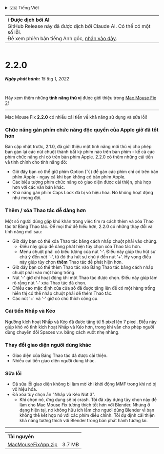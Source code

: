 <details>
<summary>🇻🇳 Tiếng Việt</summary>

[🇬🇧 English (GitHub Release)](https://github.com/noah-nuebling/mac-mouse-fix/releases/tag/2.2.0)\
[🇦🇩 Català](https://redirect.macmousefix.com/?target=mmf-release&tag=2.2.0&locale=ca)\
[🇩🇪 Deutsch](https://redirect.macmousefix.com/?target=mmf-release&tag=2.2.0&locale=de)\
[🇪🇸 Español](https://redirect.macmousefix.com/?target=mmf-release&tag=2.2.0&locale=es)\
[🇫🇷 Français](https://redirect.macmousefix.com/?target=mmf-release&tag=2.2.0&locale=fr)\
[🇮🇩 Indonesia](https://redirect.macmousefix.com/?target=mmf-release&tag=2.2.0&locale=id)\
[🇮🇹 Italiano](https://redirect.macmousefix.com/?target=mmf-release&tag=2.2.0&locale=it)\
[🇭🇺 Magyar](https://redirect.macmousefix.com/?target=mmf-release&tag=2.2.0&locale=hu)\
[🇳🇱 Nederlands](https://redirect.macmousefix.com/?target=mmf-release&tag=2.2.0&locale=nl)\
[🇵🇱 Polski](https://redirect.macmousefix.com/?target=mmf-release&tag=2.2.0&locale=pl)\
[🇧🇷 Português (Brasil)](https://redirect.macmousefix.com/?target=mmf-release&tag=2.2.0&locale=pt-BR)\
[🇵🇹 Português (Portugal)](https://redirect.macmousefix.com/?target=mmf-release&tag=2.2.0&locale=pt-PT)\
[🇷🇴 Română](https://redirect.macmousefix.com/?target=mmf-release&tag=2.2.0&locale=ro)\
[🇸🇪 Svenska](https://redirect.macmousefix.com/?target=mmf-release&tag=2.2.0&locale=sv)\
**🇻🇳 Tiếng Việt**\
[🇹🇷 Türkçe](https://redirect.macmousefix.com/?target=mmf-release&tag=2.2.0&locale=tr)\
[🇨🇿 Čeština](https://redirect.macmousefix.com/?target=mmf-release&tag=2.2.0&locale=cs)\
[🇬🇷 Ελληνικά](https://redirect.macmousefix.com/?target=mmf-release&tag=2.2.0&locale=el)\
[🇷🇺 Русский](https://redirect.macmousefix.com/?target=mmf-release&tag=2.2.0&locale=ru)\
[🇺🇦 Українська](https://redirect.macmousefix.com/?target=mmf-release&tag=2.2.0&locale=uk)\
[🇮🇱 עברית](https://redirect.macmousefix.com/?target=mmf-release&tag=2.2.0&locale=he)\
[🇸🇦 العربية](https://redirect.macmousefix.com/?target=mmf-release&tag=2.2.0&locale=ar)\
[🇮🇳 हिन्दी](https://redirect.macmousefix.com/?target=mmf-release&tag=2.2.0&locale=hi)\
[🇹🇭 ไทย](https://redirect.macmousefix.com/?target=mmf-release&tag=2.2.0&locale=th)\
[🇨🇳 中文 (简体)](https://redirect.macmousefix.com/?target=mmf-release&tag=2.2.0&locale=zh-Hans)\
[🇨🇳 中文 (繁體)](https://redirect.macmousefix.com/?target=mmf-release&tag=2.2.0&locale=zh-Hant)\
[🇭🇰 中文（香港)](https://redirect.macmousefix.com/?target=mmf-release&tag=2.2.0&locale=zh-HK)\
[🇯🇵 日本語](https://redirect.macmousefix.com/?target=mmf-release&tag=2.2.0&locale=ja)\
[🇰🇷 한국어](https://redirect.macmousefix.com/?target=mmf-release&tag=2.2.0&locale=ko)\
[Help translate Mac Mouse Fix to different languages!](https://github.com/noah-nuebling/mac-mouse-fix/discussions/731)
</details>
<table align=><td>
<b>ℹ️ Được dịch bởi AI</b><br>
GitHub Release này đã được dịch bởi Claude AI. Có thể có một số lỗi.<br>
Để xem phiên bản tiếng Anh gốc, <a href="https://github.com/noah-nuebling/mac-mouse-fix/releases/tag/2.2.0">nhấn vào đây</a>.
</td></table>

<table></table>

# 2.2.0
***Ngày phát hành:** 15 thg 1, 2022*

<br>

Hãy xem thêm những **tính năng thú vị** được giới thiệu trong [Mac Mouse Fix 2](https://redirect.macmousefix.com/?target=mmf-release&tag=2.0.0&locale=vi)!

---

Mac Mouse Fix **2.2.0** có nhiều cải tiến về khả năng sử dụng và sửa lỗi!

### Chức năng gán phím chức năng độc quyền của Apple giờ đã tốt hơn

Bản cập nhật trước, 2.1.0, đã giới thiệu một tính năng mới thú vị cho phép bạn gán lại các nút chuột thành bất kỳ phím nào trên bàn phím - kể cả các phím chức năng chỉ có trên bàn phím Apple. 2.2.0 có thêm những cải tiến và tinh chỉnh cho tính năng đó:

- Giờ đây bạn có thể giữ phím Option (⌥) để gán các phím chỉ có trên bàn phím Apple - ngay cả khi bạn không có bàn phím Apple.
- Các biểu tượng phím chức năng có giao diện được cải thiện, phù hợp hơn với các văn bản khác.
- Khả năng gán phím Caps Lock đã bị vô hiệu hóa. Nó không hoạt động như mong đợi.

### Thêm / xóa Thao tác dễ dàng hơn

Một số người dùng gặp khó khăn trong việc tìm ra cách thêm và xóa Thao tác từ Bảng Thao tác. Để mọi thứ dễ hiểu hơn, 2.2.0 có những thay đổi và tính năng mới sau:

- Giờ đây bạn có thể xóa Thao tác bằng cách nhấp chuột phải vào chúng.
  - Điều này giúp dễ dàng phát hiện tùy chọn xóa Thao tác hơn.
  - Menu chuột phải có biểu tượng của nút '-'. Điều này giúp thu hút sự chú ý đến _nút_ '-', từ đó thu hút sự chú ý đến nút '+'. Hy vọng điều này giúp tùy chọn **thêm** Thao tác dễ phát hiện hơn.
- Giờ đây bạn có thể thêm Thao tác vào Bảng Thao tác bằng cách nhấp chuột phải vào một hàng trống.
- Nút '-' giờ chỉ hoạt động khi một Thao tác được chọn. Điều này giúp làm rõ rằng nút '-' xóa Thao tác đã chọn.
- Chiều cao mặc định của cửa sổ đã được tăng lên để có một hàng trống hiển thị có thể nhấp chuột phải để thêm Thao tác.
- Các nút '+' và '-' giờ có chú thích công cụ.

### Cải tiến Nhấp và Kéo

Ngưỡng kích hoạt Nhấp và Kéo đã được tăng từ 5 pixel lên 7 pixel. Điều này giúp khó vô tình kích hoạt Nhấp và Kéo hơn, trong khi vẫn cho phép người dùng chuyển đổi Spaces v.v. bằng cách vuốt nhẹ nhàng.

### Thay đổi giao diện người dùng khác

- Giao diện của Bảng Thao tác đã được cải thiện.
- Nhiều cải tiến giao diện người dùng khác.

### Sửa lỗi

- Đã sửa lỗi giao diện không bị làm mờ khi khởi động MMF trong khi nó bị vô hiệu hóa.
- Đã xóa tùy chọn ẩn "Nhấp và Kéo Nút 3".
  - Khi chọn nó, ứng dụng sẽ bị crash. Tôi đã xây dựng tùy chọn này để làm cho Mac Mouse Fix tương thích tốt hơn với Blender. Nhưng ở dạng hiện tại, nó không hữu ích lắm cho người dùng Blender vì bạn không thể kết hợp nó với các phím điều chỉnh. Tôi dự định cải thiện khả năng tương thích với Blender trong bản phát hành tương lai.

---

<table align="start">
<tr>
    <td colspan=2>
        <b>Tài nguyên</b>
    </td>
</tr>
<tr>
    <td><a href="https://github.com/noah-nuebling/mac-mouse-fix/releases/download/2.2.0/MacMouseFixApp.zip">MacMouseFixApp.zip</a></td>
    <td>3.7 MB</td>
</tr>
</table>